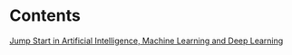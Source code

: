 # Contents
[Jump Start in Artificial Intelligence, Machine Learning and Deep Learning](https://github.com/Inf1nitius/dscc-smu/blob/main/aiml.md)
